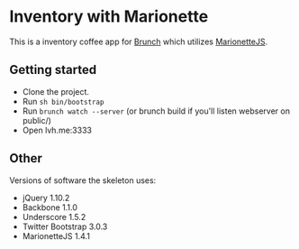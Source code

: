 # Inventory with Marionette
This is a inventory coffee app for [Brunch](http://brunch.io/) which utilizes [MarionetteJS](http://marionettejs.com/).

## Getting started
* Clone the project.
* Run `sh bin/bootstrap`
* Run `brunch watch --server` (or brunch build if you'll listen webserver on public/)
* Open lvh.me:3333

## Other
Versions of software the skeleton uses:

* jQuery 1.10.2
* Backbone 1.1.0
* Underscore 1.5.2
* Twitter Bootstrap 3.0.3
* MarionetteJS 1.4.1
